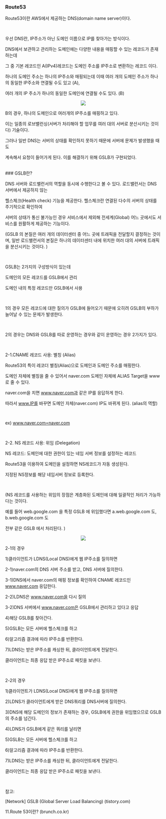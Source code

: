 ### Route53
Route53이란 AWS에서 제공하는 DNS(domain name server)이다. 

​

우선 DNS란, IP주소가 아닌 도메인 이름으로 IP를 찾아가는 방식이다.

DNS에서 보관하고 관리하는 도메인에는 다양한 내용을 매핑할 수 있는 레코드가 존재하는데 

그 중 기본 레코드인 A(IPv4)레코드는 도메인 주소를 IP주소로 변환하는 레코드 이다.  

하나의 도메인 주소는 하나의 IP주소와 매핑되는데 이때 여러 개의 도메인 주소가 하나의 동일한 IP주소와 연결될 수도 있고 (A), 

여러 개의 IP 주소가 하나의 동일한 도메인에 연결될 수도 있다. (B)

<p align="center">
  <img src="https://github.com/rubyjane16/GSLB/assets/89911621/8a1ba6f0-33a0-4875-868e-efade3595f7b">
</p>

B의 경우, 하나의 도메인으로 여러개의 IP주소를 매핑하고 있다.

 이는 일종의 로브밸런싱(서버가 처리해야 할 업무를 여러 대의 서버로 분산시키는 것이다) 기술이다. 

그러나 일반 DNS는 서버의 상태를 확인하지 못하기 때문에 서버에 문제가 발생했을 때도

계속해서 요청이 들어가게 된다. 이를 해결하기 위해 GSLB가 구현되었다. 

<br>
### GSLB란?
<br>

DNS 서버와 로드밸런서의 역할을 동시에 수행한다고 볼 수 있다. 로드밸런서는 DNS 서버에서 제공하지 않는

헬스체크(Health check) 기능을 제공한다. 헬스체크란 연결된 다수의 서버의 상태를 주기적으로 확인하여 

서버의 상태가 통신 불가능인 경우 서비스에서 제외해 전세계(Global) 어느 곳에서도 서비스를 원활하게 제공하는 기능이다.

(GSLB 의 본질은 여러 개의 데이터센터 중 어느 곳에 트래픽을 전달할지 결정하는 것이며, 일반 로드밸런서의 본질은 하나의 데이터센터 내에 위치한 여러 대의 서버에 트래픽을 분산시키는 것이다. )

​

GSLB는 2가지의 구성방식이 있는데 

도메인의 모든 레코드를 GSLB에서 관리

도메인 내의 특정 레코드만 GSLB에서 사용

​

1의 경우 모든 레코드에 대한 질의가 GSLB에 들어오기 때문에 오히려 GSLB의 부하가 늘어날 수 있는 문제가 발생한다.

​

2의 경우는 DNS와 GSLB를 따로 운영하는 경우와 같이 운영하는 경우 2가지가 있다.

​

2-1.CNAME 레코드 사용: 별칭 (Alias)

Route53의 특이 레코더 별칭(Alias)으로 도메인과 도메인 주소를 매핑한다.

도메인 자체에 별칭을 줄 수 있어서 naver.com 도메인 자체에 ALIAS Target을 www로 줄 수 있다. 

naver.com을 치면 www.naver.com과 같은 IP를 응답하게 한다.

따라서 www.IP를 바꾸면 도메인 자체(naver.com) IP도 바뀌게 된다. (alias의 역할)

​

ex) www.naver.com=naver.com

​

2-2. NS 레코드 사용: 위임 (Delegation)

NS 레코드: 도메인에 대한 권한이 있는 네임 서버 정보를 설정하는 레코드 

Route53을 이용하여 도메인을 설정하면 NS레코드가 자동 생성된다. 

지정된 NS정보를 해당 네임서버 정보로 등록한다.

​

(NS 레코드를 사용하는 위임의 장점은 계층화된 도메인에 대해 일괄적인 처리가 가능하다는 것이다. 

예를 들어 web.google.com 을 특정 GSLB 에 위임했다면 a.web.google.com 도, b.web.google.com 도 

전부 같은 GSLB 에서 처리된다. )

<p align="center">
  <img src="https://github.com/rubyjane16/GSLB/assets/89911621/e7cd8c16-1c10-407a-9b82-d05d3966a735">
</p>

2-1의 경우

1)클라이언트가 LDNS(Local DNS)에게 웹 IP주소를 질의하면 

2-1)naver.com의 DNS 서버 주소를 받고, DNS 서버에 질의한다.

3-1)DNS에서 naver.com의 매핑 정보를 확인하여 CNAME 레코드인 www.naver.com 응답한다.

2-2)LDNS은  www.naver.com을 다시 질의

3-2)DNS 서버에서 www.naver.com은 GSLB에서 관리하고 있다고 응답

4)해당 GSLB를 찾아간다.

5)GSLB는 모든 서버에 헬스체크를 하고 

6)알고리즘 결과에 따라 IP주소를 반환한다.

7)LDNS는 받은 IP주소를 캐싱한 뒤, 클라이언트에게 전달한다.

클라이언트는 최종 응답 받은 IP주소로 패킷을 보낸다.

​

2-2의 경우 

1)클라이언트가 LDNS(Local DNS)에게 웹 IP주소를 질의하면 

2)LDNS가 클라이언트에게 받은 DNS쿼리를 DNS서버에 질의한다.

3)DNS에 해당 도메인의 정보가 존재하는 경우, GSLB에게 권한을 위임했으므로 GSLB의 주소를 넘긴다.

4)LDNS가 GSLB에게 같은 쿼리를 날리면 

5)GSLB는 모든 서버에 헬스체크를 하고 

6)알고리즘 결과에 따라 IP주소를 반환한다.

7)LDNS는 받은 IP주소를 캐싱한 뒤, 클라이언트에게 전달한다.

클라이언트는 최종 응답 받은 IP주소로 패킷을 보낸다.

​


참고: 

[Network] GSLB (Global Server Load Balancing) (tistory.com)

11.Route 53이란? (brunch.co.kr)


